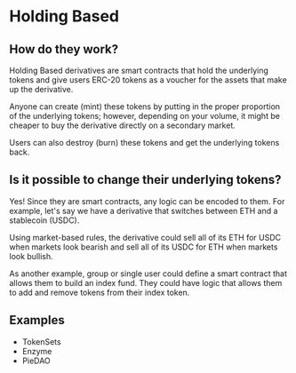 # Holding Based

## How do they work?

Holding Based derivatives are smart contracts that hold the underlying tokens and give users ERC-20 tokens as a voucher for the assets that make up the derivative. 

Anyone can create \(mint\) these tokens by putting in the proper proportion of the underlying tokens; however, depending on your volume, it might be cheaper to buy the derivative directly on a secondary market. 

Users can also destroy \(burn\) these tokens and get the underlying tokens back.

## Is it possible to change their underlying tokens?

Yes! Since they are smart contracts, any logic can be encoded to them. For example, let's say we have a derivative that switches between ETH and a stablecoin \(USDC\).

Using market-based rules, the derivative could sell all of its ETH for USDC when markets look bearish and sell all of its USDC for ETH when markets look bullish. 

As another example, group or single user could define a smart contract that allows them to build an index fund. They could have logic that allows them to add and remove tokens from their index token.

## Examples

* TokenSets
* Enzyme
* PieDAO





